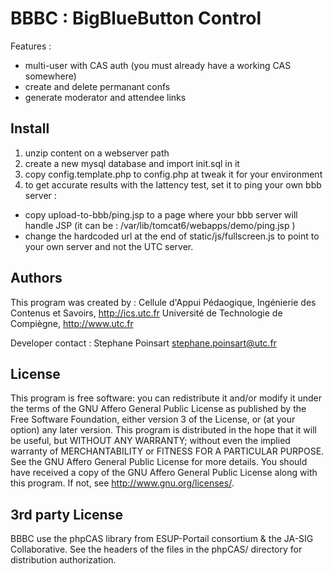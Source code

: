 BBBC : BigBlueButton Control
============================

Features :
* multi-user with CAS auth (you must already have a working CAS somewhere)
* create and delete permanant confs
* generate moderator and attendee links

Install
-------
1. unzip content on a webserver path
2. create a new mysql database and import init.sql in it
3. copy config.template.php to config.php at tweak it for your environment
4. to get accurate results with the lattency test, set it to ping your own bbb server :
  * copy upload-to-bbb/ping.jsp to a page where your bbb server will handle JSP (it can be : /var/lib/tomcat6/webapps/demo/ping.jsp )
  * change the hardcoded url at the end of static/js/fullscreen.js to point to your own server and not the UTC server.

Authors
-------
This program was created by :
Cellule d'Appui Pédaogique, Ingénierie des Contenus et Savoirs, http://ics.utc.fr
Université de Technologie de Compiègne, http://www.utc.fr

Developer contact : Stephane Poinsart <stephane.poinsart@utc.fr>


License
-------
This program is free software: you can redistribute it and/or modify
it under the terms of the GNU Affero General Public License as
published by the Free Software Foundation, either version 3 of the
License, or (at your option) any later version.
This program is distributed in the hope that it will be useful,
but WITHOUT ANY WARRANTY; without even the implied warranty of
MERCHANTABILITY or FITNESS FOR A PARTICULAR PURPOSE. See the
GNU Affero General Public License for more details.
You should have received a copy of the GNU Affero General Public License
along with this program. If not, see <http://www.gnu.org/licenses/>.


3rd party License
-----------------
BBBC use the phpCAS library from ESUP-Portail consortium & the JA-SIG Collaborative.
See the headers of the files in the phpCAS/ directory for distribution authorization.
